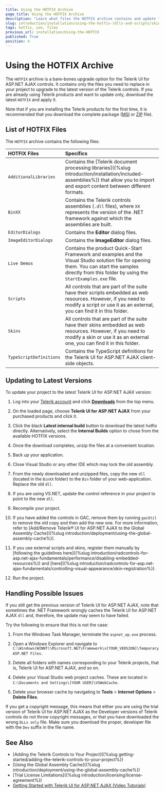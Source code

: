 ```yaml
---
title: Using the HOTFIX Archive
page_title: Using the HOTFIX Archive
description: "Learn what files the HOTFIX archive contains and update to latest Telerik UI for ASP.NET AJAX versions."
slug: introduction/installation/using-the-hotfix-(dlls-and-scripts/skins-only)
tags: hotfix, use, files
previous_url: installation/Using-the-HOTFIX
published: True
position: 4
---
```


# Using the HOTFIX Archive

The `HOTFIX` archive is a bare-bones upgrade option for the Telerik UI for ASP.NET AJAX controls. It contains only the files you need to replace in your project to upgrade to the latest version of the Telerik controls. If you are already using Telerik products and want to update only, download the latest `HOTFIX` and apply it.

Note that if you are installing the Telerik products for the first time, it is recommended that you download the complete package ([MSI](slug://introduction/installation/installing-the-telerik-controls-from-msi-file) or [ZIP](slug://introduction/installation/installing-the-telerik-controls-from-zip-file) file).

## List of HOTFIX Files

The `HOTFIX` archive contains the following files:

|HOTFIX Files|Specifics
|:--|:--
|`AdditionalLibraries`|Contains the [Telerik document processing libraries]({%slug introduction/installation/included-assemblies%}) that allow you to import and export content between different formats.
|`BinXX`|Contains the Telerik controls assemblies (`.dll` files), where `XX` represents the version of the .NET framework against which the assemblies are built.
|`EditorDialogs`|Contains the **Editor** dialog files.
|`ImageEditorDialogs`|Contains the **ImageEditor** dialog files.
|`Live Demos`|Contains the product Quick-Start Framework and examples and the Visual Studio solution file for opening them. You can start the samples directly from this folder by using the `StartExamples.exe` file.
|`Scripts`|All controls that are part of the suite have their scripts embedded as web resources. However, if you need to modify a script or use it as an external, you can find it in this folder.
|`Skins`|All controls that are part of the suite have their skins embedded as web resources. However, if you need to modify a skin or use it as an external one, you can find it in this folder.
|`TypeScriptDefinitions`|Contains the TypeScript definitions for the Telerik UI for ASP.NET AJAX client-side objects.

## Updating to Latest Versions

To update your project to the latest Telerik UI for ASP.NET AJAX version:  

1. Log into your [Telerik account](https://www.telerik.com/account/default.aspx) and click [**Downloads**](https://www.telerik.com/account/product-download?product=RCAJAX) from the top menu.

1. On the loaded page, choose **Telerik UI for ASP.NET AJAX** from your purchased products and click it.

1. Click the black **Latest internal build** button to download the latest hotfix directly. Alternatively, select the **Internal Builds** option to chose from the available HOTFIX versions.

1. Once the download completes, unzip the files at a convenient location.

1. Back up your application.

1. Close Visual Studio or any other IDE which may lock the old assembly.

1. From the newly downloaded and unzipped files, copy the new `dll` (located in the `BinXX` folder) to the `Bin` folder of your web-application. Replace the old `dll`.

1. If you are using VS.NET, update the control reference in your project to point to the new `dll`.

1. Recompile your project.

1. If you have added the controls in GAC, remove them by running `gacUtil` to remove the old copy and then add the new one. For more information, refer to [Add/Remove Telerik® UI for ASP.NET AJAX to the Global Assembly Cache]({%slug introduction/deployment/using-the-global-assembly-cache%}).

1. If you use external scripts and skins, register them manually by [following the guidelines here]({%slug introduction/radcontrols-for-asp.net-ajax-fundamentals/performance/disabling-embedded-resources%}) and [here]({%slug introduction/radcontrols-for-asp.net-ajax-fundamentals/controlling-visual-appearance/skin-registration%}).

1. Run the project.

## Handling Possible Issues

If you still get the previous version of Telerik UI for ASP.NET AJAX, note that sometimes the .NET Framework wrongly caches the Telerik UI for ASP.NET AJAX `dll` and, therefore, the update may seem to have failed.

Try the following to ensure that this is not the case:

1. From the Windows Task Manager, terminate the `aspnet_wp.exe` process.

1. Open a Windows Explorer and navigate to `C:\Windows(WINNT)\Microsoft.NET\Framework\v[YOUR_VERSION]\Temporary ASP.NET Files`.

1. Delete all folders with names corresponding to your Telerik projects, that is, Telerik UI for ASP.NET AJAX, and so on.

1. Delete your Visual Studio web project caches. These are located in `C:\Documents and Settings\[YOUR USER]\VSWebCache`.

1. Delete your browser cache by navigating to **Tools** > **Internet Options** > **Delete Files**.

If you get a copyright message, this means that either you are using the trial version of Telerik UI for ASP.NET AJAX as the Developer versions of Telerik controls do not throw copyright messages, or that you have downloaded the wrong `DLLs only` file. Make sure you download the proper, developer file with the `Dev` suffix in the file name.

## See Also

* [Adding the Telerik Controls to Your Project]({%slug getting-started/adding-the-telerik-controls-to-your-project%})
* [Using the Global Assembly Cache]({%slug introduction/deployment/using-the-global-assembly-cache%})
* [Trial License Limitations]({%slug introduction/licensing/license-agreement%})
* [Getting Started with Telerik UI for ASP.NET AJAX (Video Tutorials)](https://learn.telerik.com/learn/course/external/view/elearning/5/telerik-ui-for-aspnet-ajax)
